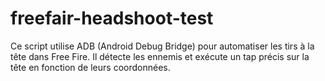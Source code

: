# freefair-headshoot-test
Ce script utilise ADB (Android Debug Bridge) pour automatiser les tirs à la tête dans Free Fire. Il détecte les ennemis et exécute un tap précis sur la tête en fonction de leurs coordonnées.
